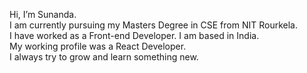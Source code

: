 Hi, I’m Sunanda.<br>
I am currently pursuing my Masters Degree in CSE from NIT Rourkela.<br>
I have worked as a Front-end Developer. I am based in India.<br>
My working profile was a React Developer.<br>
I always try to grow and learn something new.

<!---
sunanda3055/sunanda3055 is a ✨ special ✨ repository because its `README.md` (this file) appears on your GitHub profile.
You can click the Preview link to take a look at your changes.
--->
